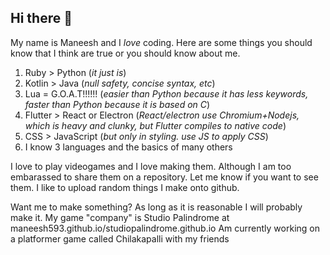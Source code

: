 ## Hi there 👋

My name is Maneesh and I _love_ coding. Here are some things you should know that I think are true or you should know about me.

1. Ruby > Python (_it just is_)
2. Kotlin > Java (_null safety, concise syntax, etc_)
3. Lua = G.O.A.T!!!!!! (_easier than Python because it has less keywords, faster than Python because it is based on C_)
4. Flutter > React or Electron (_React/electron use Chromium+Nodejs, which is heavy and clunky, but Flutter compiles to native code_)
5. CSS > JavaScript (_but only in styling. use JS to apply CSS_)
6. I know 3 languages and the basics of many others

I love to play videogames and I love making them. Although I am too embarassed to share them on a repository. Let me know if you want to see them.
I like to upload random things I make onto github.

Want me to make something? As long as it is reasonable I will probably make it.
My game "company" is Studio Palindrome at maneesh593.github.io/studiopalindrome.github.io
Am currently working on a platformer game called Chilakapalli with my friends
